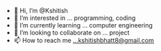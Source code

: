 - 👋 Hi, I’m @Kshitish
- 👀 I’m interested in ... programming, coding
- 🌱 I’m currently learning ... computer engineering
- 💞️ I’m looking to collaborate on ... project
- 📫 How to reach me ...kshitishbhatt8@gmail.com
